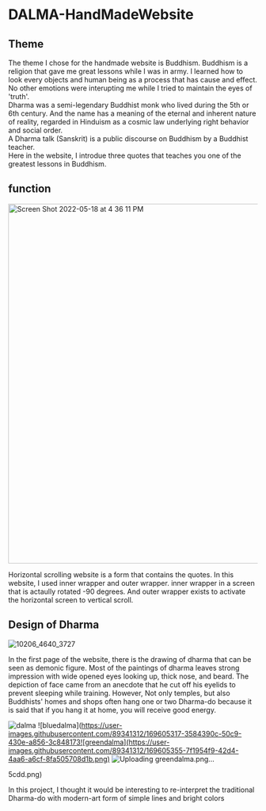 # DALMA-HandMadeWebsite

<h2>
 Theme
</h2>

The theme I chose for the handmade website is Buddhism. Buddhism is a religion that gave me great lessons while I was in army. I learned how to look every objects and human being as a process that has cause and effect. No other emotions were interupting me while I tried to maintain the eyes of 'truth'.
<br>
Dharma was a semi-legendary Buddhist monk who lived during the 5th or 6th century. And the name has a meaning of the eternal and inherent nature of reality, regarded in Hinduism as a cosmic law underlying right behavior and social order.
<br>
A Dharma talk (Sanskrit) is a public discourse on Buddhism by a Buddhist teacher.
<br>
Here in the website, I introdue three quotes that teaches you one of the greatest lessons in Buddhism.


<h2>
function
</h2>
<img width="726" alt="Screen Shot 2022-05-18 at 4 36 11 PM" src="https://user-images.githubusercontent.com/89341312/169151335-da2cd65c-ec65-4a2b-9321-95d20d45e18b.png">

Horizontal scrolling website is a form that contains the quotes. In this website, I used inner wrapper and outer wrapper. inner wrapper in a screen that is actaully rotated -90 degrees. And outer wrapper exists to activate the horizontal screen to vertical scroll.


<h2>
Design of Dharma 
</h2>

![10206_4640_3727](https://user-images.githubusercontent.com/89341312/169604997-75f9e127-c51c-4c3f-87e3-19127435a2b7.jpeg)

In the first page of the website, there is the drawing of dharma that can be seen as demonic figure. Most of the paintings of dharma leaves strong impression with wide opened eyes looking up, thick nose, and beard. The depiction of face came from an anecdote that he cut off his eyelids to prevent sleeping while training. However, Not only temples, but also Buddhists' homes and shops often hang one or two Dharma-do because it is said that if you hang it at home, you will receive good energy.

![dalma](https://user-images.githubusercontent.com/89341312/169148046-7b982452-6b93-4d09-b0e7-35ba27e9a6ed.png)
![bluedalma](https://user-images.githubusercontent.com/89341312/169605317-3584390c-50c9-430e-a856-3c848173![greendalma](https://user-images.githubusercontent.com/89341312/169605355-7f1954f9-42d4-4aa6-a6cf-8fa505708d1b.png)
![Uploading greendalma.png…]()

5cdd.png)


In this project, I thought it would be interesting to re-interpret the traditional Dharma-do with modern-art form of simple lines and bright colors
